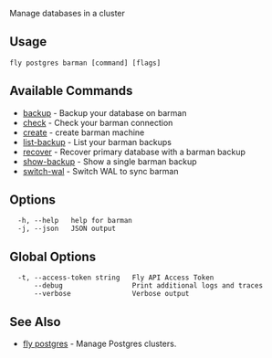 Manage databases in a cluster


## Usage
~~~
fly postgres barman [command] [flags]
~~~

## Available Commands
* [backup](/docs/flyctl/fly-postgres-barman-backup/)	 - Backup your database on barman
* [check](/docs/flyctl/fly-postgres-barman-check/)	 - Check your barman connection
* [create](/docs/flyctl/fly-postgres-barman-create/)	 - create barman machine
* [list-backup](/docs/flyctl/fly-postgres-barman-list-backup/)	 - List your barman backups
* [recover](/docs/flyctl/fly-postgres-barman-recover/)	 - Recover primary database with a barman backup
* [show-backup](/docs/flyctl/fly-postgres-barman-show-backup/)	 - Show a single barman backup
* [switch-wal](/docs/flyctl/fly-postgres-barman-switch-wal/)	 - Switch WAL to sync barman

## Options

~~~
  -h, --help   help for barman
  -j, --json   JSON output
~~~

## Global Options

~~~
  -t, --access-token string   Fly API Access Token
      --debug                 Print additional logs and traces
      --verbose               Verbose output
~~~

## See Also

* [fly postgres](/docs/flyctl/fly-postgres/)	 - Manage Postgres clusters.

